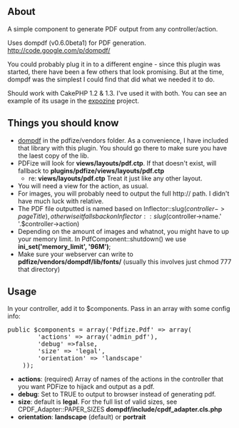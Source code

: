 About
-----

A simple component to generate PDF output from any controller/action.

Uses dompdf (v0.6.0beta1) for PDF generation. http://code.google.com/p/dompdf/

You could probably plug it in to a different engine - since this plugin was started, there have been a few others that look promising. But at the time, dompdf was the simplest I could find that did what we needed it to do.

Should work with CakePHP 1.2 & 1.3. I've used it with both. You can see an example of its usage in the [expozine](https://github.com/meeech/expozine/commit/dc5e2d775c39a39a615887735a5a0413ae76143b) project.

Things you should know
----------------------

* [dompdf](http://code.google.com/p/dompdf/) in the pdfize/vendors folder. As a convenience, I have included that library with this plugin. You should go there to make sure you have the laest copy of the lib. 
* PDFize will look for **views/layouts/pdf.ctp**. If that doesn't exist, will fallback to **plugins/pdfize/views/layouts/pdf.ctp**
    * re: **views/layouts/pdf.ctp** Treat it just like any other layout. 
* You will need a view for the action, as usual. 
* For images, you will probably need to output the full http:// path. I didn't have much luck with relative. 
* The PDF file outputted is named based on Inflector::slug($controller->pageTitle), otherwise it falls back on Inflector::slug($controller->name.' '.$controller->action)
* Depending on the amount of images and whatnot, you might have to up your memory limit.
In PdfComponent::shutdown() we use **ini\_set('memory_limit', '96M')**; 
* Make sure your webserver can write to **pdfize/vendors/dompdf/lib/fonts/** (usually this involves just chmod 777 that directory)

Usage
-----

In your controller, add it to $components. Pass in an array with some config info: 

<pre>
public $components = array('Pdfize.Pdf' => array(
        'actions' => array('admin_pdf'),
        'debug' =>false,
        'size' => 'legal',
        'orientation' => 'landscape'
    ));
</pre>

* **actions**: (required) Array of names of the actions in the controller that you want PDFize to hijack and output as a pdf.
* **debug**: Set to TRUE to output to browser instead of generating pdf.
* **size**: default is **legal**. For the full list of valid sizes, see CPDF_Adapter::PAPER_SIZES **dompdf/include/cpdf_adapter.cls.php**
* **orientation**: **landscape** (default) or **portrait**

